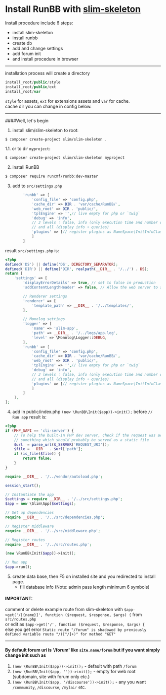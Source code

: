 # Install RunBB with [slim-skeleton](https://github.com/slimphp/Slim-Skeleton)

Install procedure include 6 steps:
* install slim-skeleton
* install runbb
* create db
* add and change settings
* add forum init
* and install procedure in browser
---

installation process will create a directory
```php
install_root/public/style
install_root/public/ext
install_root/var
```
`style` for assets, `ext` for extensions assets and `var` for cache.  
cache dir you can change in config below.  

---
####Well, let's  begin  

1. install slim/slim-skeleton to root:
```sh
$ composer create-project slim/slim-skeleton . 
```
1.1. or to dir `myproject`:
```sh
$ composer create-project slim/slim-skeleton myproject
```

2. install RunBB
```sh
$ composer require runcmf/runbb:dev-master 
```

3. add to `src/settings.php`
```php
        'runbb' => [
            'config_file' => 'config.php',
            'cache_dir' => DIR . 'var/cache/RunBB/',
            'web_root' => DIR . 'public/',
            'tplEngine' => '',// live empty for php or `twig`
            'debug' => 'info',
            // 3 levels : false, info (only execution time and number of queries),
            // and all (display info + queries)
            'plugins' => [// register plugins as NameSpace\InitInfoClass
            ]
        ]
```

result `src/settings.php` is:
```php
<?php
defined('DS') || define('DS', DIRECTORY_SEPARATOR);
defined('DIR') || define('DIR', realpath(__DIR__ . '/../') . DS);
return [
    'settings' => [
        'displayErrorDetails' => true, // set to false in production
        'addContentLengthHeader' => false, // Allow the web server to send the content-length header

        // Renderer settings
        'renderer' => [
            'template_path' => __DIR__ . '/../templates/',
        ],

        // Monolog settings
        'logger' => [
            'name' => 'slim-app',
            'path' => __DIR__ . '/../logs/app.log',
            'level' => \Monolog\Logger::DEBUG,
        ],
        'runbb' => [
            'config_file' => 'config.php',
            'cache_dir' => DIR . 'var/cache/RunBB/',
            'web_root' => DIR . 'public/',
            'tplEngine' => '',// live empty for php or `twig`
            'debug' => 'info',
            // 3 levels : false, info (only execution time and number of queries),
            // and all (display info + queries)
            'plugins' => [// register plugins as NameSpace\InitInfoClass
            ]
        ]
    ],
];
```  

4. add in public/index.php `(new \RunBB\Init($app))->init();` before `// Run app`
result is:
```php
<?php
if (PHP_SAPI == 'cli-server') {
    // To help the built-in PHP dev server, check if the request was actually for
    // something which should probably be served as a static file
    $url  = parse_url($_SERVER['REQUEST_URI']);
    $file = __DIR__ . $url['path'];
    if (is_file($file)) {
        return false;
    }
}

require __DIR__ . '/../vendor/autoload.php';

session_start();

// Instantiate the app
$settings = require __DIR__ . '/../src/settings.php';
$app = new \Slim\App($settings);

// Set up dependencies
require __DIR__ . '/../src/dependencies.php';

// Register middleware
require __DIR__ . '/../src/middleware.php';

// Register routes
require __DIR__ . '/../src/routes.php';

(new \RunBB\Init($app))->init();

// Run app
$app->run();
```  

5. create data base, then F5 on installed site and you redirected to install page.
    * fill database info (Note: admin pass length minimum 6 symbols)

#### IMPORTANT: 
comment or delete example route from slim-skeleton with `$app->get('/[{name}]', function ($request, $response, $args) {` from `src/routes.php`  
or edit as `$app->get('/', function ($request, $response, $args) {`  
else you get error `Static route "/forum" is shadowed by previously defined variable route "/([^/]+)" for method "GET"`  

---
#### By default forum uri is '/forum' like `site.name/forum` but if you want simply change init such as

1. `(new \RunBB\Init($app))->init();` - default with path `/forum`   
2. `(new \RunBB\Init($app, ''))->init();` - empty for web root (subdomain, site with forum only etc.)   
3. `(new \RunBB\Init($app, '/discourse'))->init();` - any you want `/community`, `/discourse`, `/mylair` etc.  
